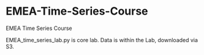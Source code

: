 # EMEA-Time-Series-Course
EMEA Time Series Course

EMEA_time_series_lab.py is core lab. 
Data is within the Lab, downloaded via S3.
